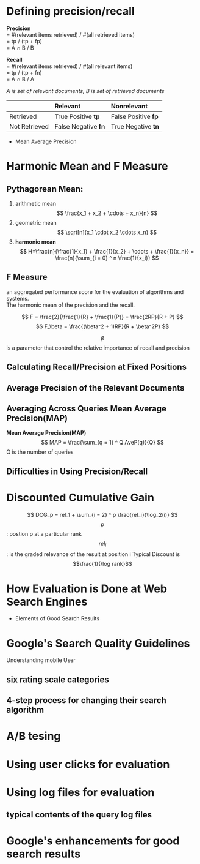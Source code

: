 # Defining precision/recall

**Precision**  
= \#\(relevant items retrieved\) / \#\(all retrieved items\)  
= tp / \(tp + fp\)  
= A ∩ B / B

**Recall**  
 = \#\(relevant items retrieved\) / \#\(all relevant items\)  
 = tp / \(tp + fn\)  
 = A ∩ B / A

_A is set of relevant documents, B is set of retrieved documents_

|  | Relevant | Nonrelevant |
| :--- | :--- | :--- |
| Retrieved | True Positive **tp** | False Positive **fp** |
| Not Retrieved | False Negative **fn** | True Negative **tn** |

* Mean Average Precision

# Harmonic Mean and F Measure

## Pythagorean Mean:

1. arithmetic mean  
   $$
   \frac{x_1 + x_2 + \cdots + x_n}{n}
   $$
2. geometric mean
   $$
   \sqrt[n]{x_1 \cdot x_2 \cdots x_n}
   $$
3. **harmonic mean**
   $$
   H=\frac{n}{\frac{1}{x_1} + \frac{1}{x_2} + \cdots + \frac{1}{x_n}} = \frac{n}{\sum_{i = 0} ^ n \frac{1}{x_i}}
   $$

## F Measure

an aggregated performance score for the evaluation of algorithms and systems.  
The harmonic mean of the precision and the recall.


  $$ F = \frac{2}{\frac{1}{R} + \frac{1}{P}} = \frac{2RP}{R + P} $$
  $$ F_\beta  = \frac{(\beta^2 + 1)RP}{R + \beta^2P} $$


$$\beta$$ is a parameter that control the relative importance of recall and precision

## Calculating Recall/Precision at Fixed Positions

## Average Precision of the Relevant Documents

## Averaging Across Queries Mean Average Precision(MAP)

**Mean Average Precision(MAP)**
      $$ 
      MAP = \frac{\sum_{q = 1} ^ Q AveP(q)}{Q} 
      $$
   Q is the number of queries
   
## Difficulties in Using Precision/Recall

# Discounted Cumulative Gain

$$
DCG_p = rel_1 + \sum_{i = 2} ^ p \frac{rel_i}{\log_2(i)}
$$
$$p$$ : postion p at a particular rank
$$rel_i$$ : is the graded relevance of the result at position i
Typical Discount is $$\frac{1}{\log rank}$$

# How Evaluation is Done at Web Search Engines

+ Elements of Good Search Results

# Google's Search Quality Guidelines

Understanding mobile User 

## six rating scale categories

## 4-step process for changing their search algorithm

# A/B tesing

# Using user clicks for evaluation

# Using log files for evaluation

## typical contents of the query log files

# Google's enhancements for good search results 







